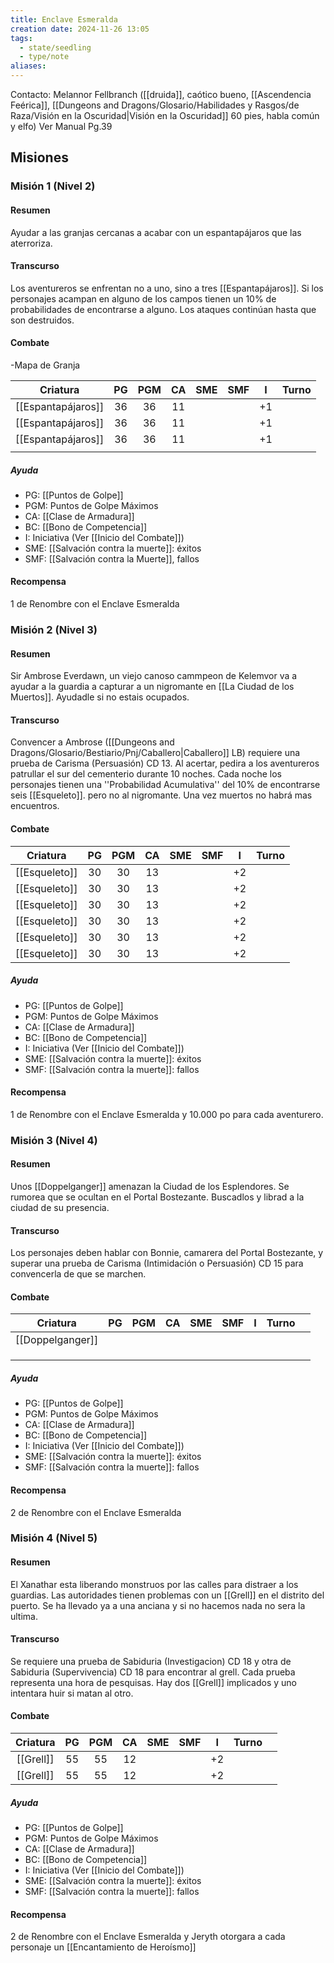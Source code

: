 ```yaml
---
title: Enclave Esmeralda
creation date: 2024-11-26 13:05
tags:
  - state/seedling
  - type/note
aliases:
---
```

Contacto: Melannor Fellbranch ([[druida]], caótico bueno, [[Ascendencia Feérica]], [[Dungeons and Dragons/Glosario/Habilidades y Rasgos/de Raza/Visión en la Oscuridad|Visión en la Oscuridad]] 60 pies, habla común y elfo)
Ver Manual Pg.39

## Misiones


### Misión 1 (Nivel 2)


#### Resumen

Ayudar a las granjas cercanas a acabar con un espantapájaros que las aterroriza.

#### Transcurso

Los aventureros se enfrentan no a uno, sino a tres [[Espantapájaros]]. Si los personajes acampan en alguno de los campos tienen un 10% de probabilidades de encontrarse a alguno. Los ataques continúan hasta que son destruidos.

#### Combate

-Mapa de Granja

|      Criatura      | PG  | PGM | CA  | SME | SMF |  I  | Turno |
| :----------------: | :-: | :-: | :-: | :-: | :-: | :-: | :---: |
| [[Espantapájaros]] | 36  | 36  | 11  |     |     | +1  |       |
| [[Espantapájaros]] | 36  | 36  | 11  |     |     | +1  |       |
| [[Espantapájaros]] | 36  | 36  | 11  |     |     | +1  |       |
|                    |     |     |     |     |     |     |       |

##### Ayuda
- PG: [[Puntos de Golpe]]
- PGM: Puntos de Golpe Máximos
- CA: [[Clase de Armadura]]
- BC: [[Bono de Competencia]]
- I: Iniciativa (Ver [[Inicio del Combate]])
- SME: [[Salvación contra la muerte]]: éxitos
- SMF: [[Salvación contra la Muerte]], fallos

#### Recompensa

1 de Renombre con el Enclave Esmeralda

### Misión 2 (Nivel 3)

#### Resumen

Sir Ambrose Everdawn, un viejo canoso cammpeon de Kelemvor va a ayudar a la guardia a capturar a un nigromante en [[La Ciudad de los Muertos]]. Ayudadle si no estais ocupados.

#### Transcurso

Convencer a Ambrose ([[Dungeons and Dragons/Glosario/Bestiario/Pnj/Caballero|Caballero]] LB) requiere una prueba de Carisma (Persuasión) CD 13. Al acertar, pedira a los aventureros patrullar el sur del cementerio durante 10 noches. Cada noche los personajes tienen una ''Probabilidad Acumulativa'' del 10% de encontrarse seis [[Esqueleto]]. pero no al nigromante. Una vez muertos no habrá mas encuentros. 

#### Combate

|   Criatura    | PG  | PGM | CA  | SME | SMF |  I  | Turno |
| :-----------: | :-: | :-: | :-: | :-: | :-: | :-: | :---: |
| [[Esqueleto]] | 30  | 30  | 13  |     |     | +2  |       |
| [[Esqueleto]] | 30  | 30  | 13  |     |     | +2  |       |
| [[Esqueleto]] | 30  | 30  | 13  |     |     | +2  |       |
| [[Esqueleto]] | 30  | 30  | 13  |     |     | +2  |       |
| [[Esqueleto]] | 30  | 30  | 13  |     |     | +2  |       |
| [[Esqueleto]] | 30  | 30  | 13  |     |     | +2  |       |
##### Ayuda
- PG: [[Puntos de Golpe]]
- PGM: Puntos de Golpe Máximos
- CA: [[Clase de Armadura]]
- BC: [[Bono de Competencia]]
- I: Iniciativa (Ver [[Inicio del Combate]])
- SME: [[Salvación contra la muerte]]: éxitos
- SMF: [[Salvación contra la muerte]]: fallos

#### Recompensa

1 de Renombre con el Enclave Esmeralda y 10.000 po para cada aventurero.


### Misión 3 (Nivel 4)

#### Resumen

Unos [[Doppelganger]] amenazan la Ciudad de los Esplendores. Se rumorea que se ocultan en el Portal Bostezante. Buscadlos y librad a la ciudad de su presencia.

#### Transcurso

Los personajes deben hablar con Bonnie, camarera del Portal Bostezante, y superar una prueba de Carisma (Intimidación o Persuasión) CD 15 para convencerla de que se marchen.

#### Combate

|     Criatura     | PG  | PGM | CA  | SME | SMF |  I  | Turno |     |
| :--------------: | :-: | :-: | :-: | :-: | :-: | :-: | :---: | --- |
| [[Doppelganger]] |     |     |     |     |     |     |       |     |
|                  |     |     |     |     |     |     |       |     |
|                  |     |     |     |     |     |     |       |     |
|                  |     |     |     |     |     |     |       |     |
##### Ayuda
- PG: [[Puntos de Golpe]]
- PGM: Puntos de Golpe Máximos
- CA: [[Clase de Armadura]]
- BC: [[Bono de Competencia]]
- I: Iniciativa (Ver [[Inicio del Combate]])
- SME: [[Salvación contra la muerte]]: éxitos
- SMF: [[Salvación contra la muerte]]: fallos

#### Recompensa

2 de Renombre con el Enclave Esmeralda

### Misión 4 (Nivel 5)

#### Resumen

El Xanathar esta liberando monstruos por las calles para distraer a los guardias. Las autoridades tienen problemas con un [[Grell]] en el distrito del puerto. Se ha llevado ya a una anciana y si no hacemos nada no sera la ultima.

#### Transcurso

Se requiere una prueba de Sabiduria (Investigacion) CD 18 y otra de Sabiduria (Supervivencia) CD 18 para encontrar al grell. Cada prueba representa una hora de pesquisas. Hay dos [[Grell]] implicados y uno intentara huir si matan al otro.

#### Combate

| Criatura  | PG  | PGM | CA  | SME | SMF |  I  | Turno |     |
| :-------: | :-: | :-: | :-: | :-: | :-: | :-: | :---: | --- |
| [[Grell]] | 55  | 55  | 12  |     |     | +2  |       |     |
| [[Grell]] | 55  | 55  | 12  |     |     | +2  |       |     |
##### Ayuda
- PG: [[Puntos de Golpe]]
- PGM: Puntos de Golpe Máximos
- CA: [[Clase de Armadura]]
- BC: [[Bono de Competencia]]
- I: Iniciativa (Ver [[Inicio del Combate]])
- SME: [[Salvación contra la muerte]]: éxitos
- SMF: [[Salvación contra la muerte]]: fallos

#### Recompensa

2 de Renombre con el Enclave Esmeralda y Jeryth otorgara a cada personaje un [[Encantamiento de Heroísmo]]
